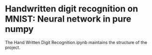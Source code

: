 # Handwritten digit recognition on MNIST: Neural network in pure numpy
The Hand Written Digit Recognition.ipynb maintains the structure of the project.

